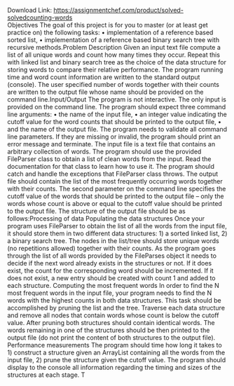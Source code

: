 Download Link: https://assignmentchef.com/product/solved-solvedcounting-words
<br>
Objectives The goal of this project is for you to master (or at least get practice on) the following tasks: • implementation of a reference based sorted list, • implementation of a reference based binary search tree with recursive methods.Problem Description Given an input text file compute a list of all unique words and count how many times they occur. Repeat this with linked list and binary search tree as the choice of the data structure for storing words to compare their relative performance. The program running time and word count information are written to the standard output (console). The user specified number of words together with their counts are written to the output file whose name should be provided on the command line.Input/Output The program is not interactive. The only input is provided on the command line. The program should expect three command line arguments: • the name of the input file, • an integer value indicating the cutoff value for the word counts that should be printed to the output file, • and the name of the output file. The program needs to validate all command line parameters. If they are missing or invalid, the program should print an error message and terminate. The input file is a text file that contains an arbitrary collection of words. The program should use the provided FileParser class to obtain a list of clean words from the input. Read the documentation for that class to learn how to use it. The program should catch and handle the exceptions that FileParser class throws. The output file should contain the list of the most frequently occurring words together with their counts. The second parameter on the command line specifies the cutoff value of the words that should be printed to the output file – only the words whose count is above or equal to the cutoff value should be printed to the output file. The structure of the output file should be as follows:Processing of data Populating the data structures Once your program uses FileParser to obtain the list of all the words from the input file, it should store them in two different data structures: 1) a sorted linked list, 2) a binary search tree. The nodes in the list/tree should store unique words (no repetitions allowed) together with their counts. As the program goes through the list of all words provided by the FileParses object it needs to decide if the next word already exists in the structures or not. If it does exist, the count for the corresponding word should be incremented. If it does not exist, a new entry should be created with count 1 and added to each structure. Computing the most frequent words In order to find the N most frequent words in the input file, your program needs to find the N words with the highest counts in both data structures. This task should be accomplished by pruning the list and the tree. Traverse each data structure and remove all nodes that contain words whose count is below the cutoff value. After pruning both structures should contain identical words. The words remaining in one of the structures should be then printed to the output file (do not print the content of both structures to the output file). Performance measurements The program should time how long it takes to 1) construct a structure given an ArrayList containing all the words from the input file, 2) prune the structure given the cutoff value. The program should display to the console all information regarding the timing and sizes of the structures at each stage. T